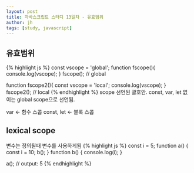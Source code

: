 ```yaml
---
layout: post
title: 자바스크립트 스터디 13일차 - 유효범위
author: jh
tags: [study, javascript]
---
```

## 유효범위
{% highlight js %}
const vscope = 'global';
function fscope(){
    console.log(vscope);
}
fscope(); // global

function fscope2(){
    const vscope = 'local';
    console.log(vscope);
}
fscope2(); // local
{% endhighlight %}
scope 선언된 괄호안. const, var, let 없이는 global scope으로 선언됨.

var <- 함수 스콥
const, let <- 블록 스콥

## lexical scope
변수는 정의될때 변수를 사용하게됨
{% highlight js %}
const i = 5;
function a() {
    const i = 10;
    b();
}
function b() {
    console.log(i);
}

a();
// output: 5
{% endhighlight %}
